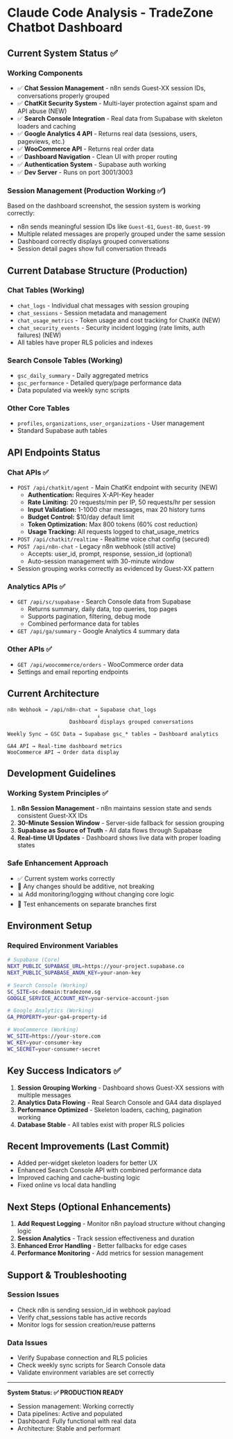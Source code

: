 # Claude Code Analysis - TradeZone Chatbot Dashboard

## Current System Status ✅

### Working Components
- ✅ **Chat Session Management** - n8n sends Guest-XX session IDs, conversations properly grouped
- ✅ **ChatKit Security System** - Multi-layer protection against spam and API abuse (NEW)
- ✅ **Search Console Integration** - Real data from Supabase with skeleton loaders and caching
- ✅ **Google Analytics 4 API** - Returns real data (sessions, users, pageviews, etc.)
- ✅ **WooCommerce API** - Returns real order data
- ✅ **Dashboard Navigation** - Clean UI with proper routing
- ✅ **Authentication System** - Supabase auth working
- ✅ **Dev Server** - Runs on port 3001/3003

### Session Management (Production Working ✅)
Based on the dashboard screenshot, the session system is working correctly:
- n8n sends meaningful session IDs like `Guest-61`, `Guest-80`, `Guest-99`
- Multiple related messages are properly grouped under the same session
- Dashboard correctly displays grouped conversations
- Session detail pages show full conversation threads

## Current Database Structure (Production)

### Chat Tables (Working)
- `chat_logs` - Individual chat messages with session grouping
- `chat_sessions` - Session metadata and management
- `chat_usage_metrics` - Token usage and cost tracking for ChatKit (NEW)
- `chat_security_events` - Security incident logging (rate limits, auth failures) (NEW)
- All tables have proper RLS policies and indexes

### Search Console Tables (Working)  
- `gsc_daily_summary` - Daily aggregated metrics
- `gsc_performance` - Detailed query/page performance data
- Data populated via weekly sync scripts

### Other Core Tables
- `profiles`, `organizations`, `user_organizations` - User management
- Standard Supabase auth tables

## API Endpoints Status

### Chat APIs ✅
- `POST /api/chatkit/agent` - Main ChatKit endpoint with security (NEW)
  - **Authentication:** Requires X-API-Key header
  - **Rate Limiting:** 20 requests/min per IP, 50 requests/hr per session
  - **Input Validation:** 1-1000 char messages, max 20 history turns
  - **Budget Control:** $10/day default limit
  - **Token Optimization:** Max 800 tokens (60% cost reduction)
  - **Usage Tracking:** All requests logged to chat_usage_metrics
- `POST /api/chatkit/realtime` - Realtime voice chat config (secured)
- `POST /api/n8n-chat` - Legacy n8n webhook (still active)
  - Accepts: user_id, prompt, response, session_id (optional)
  - Auto-session management with 30-minute window
- Session grouping works correctly as evidenced by Guest-XX pattern

### Analytics APIs ✅  
- `GET /api/sc/supabase` - Search Console data from Supabase
  - Returns summary, daily data, top queries, top pages
  - Supports pagination, filtering, debug mode
  - Combined performance data for tables
- `GET /api/ga/summary` - Google Analytics 4 summary data

### Other APIs ✅
- `GET /api/woocommerce/orders` - WooCommerce order data
- Settings and email reporting endpoints

## Current Architecture

```
n8n Webhook → /api/n8n-chat → Supabase chat_logs
                             ↓
                    Dashboard displays grouped conversations

Weekly Sync → GSC Data → Supabase gsc_* tables → Dashboard analytics

GA4 API → Real-time dashboard metrics
WooCommerce API → Order data display
```

## Development Guidelines

### Working System Principles ✅
1. **n8n Session Management** - n8n maintains session state and sends consistent Guest-XX IDs
2. **30-Minute Session Window** - Server-side fallback for session grouping
3. **Supabase as Source of Truth** - All data flows through Supabase
4. **Real-time UI Updates** - Dashboard shows live data with proper loading states

### Safe Enhancement Approach
- ✅ Current system works correctly
- 🔧 Any changes should be additive, not breaking
- 📊 Add monitoring/logging without changing core logic
- 🧪 Test enhancements on separate branches first

## Environment Setup

### Required Environment Variables
```bash
# Supabase (Core)
NEXT_PUBLIC_SUPABASE_URL=https://your-project.supabase.co
NEXT_PUBLIC_SUPABASE_ANON_KEY=your-anon-key

# Search Console (Working)
SC_SITE=sc-domain:tradezone.sg
GOOGLE_SERVICE_ACCOUNT_KEY=your-service-account-json

# Google Analytics (Working)
GA_PROPERTY=your-ga4-property-id

# WooCommerce (Working) 
WC_SITE=https://your-store.com
WC_KEY=your-consumer-key
WC_SECRET=your-consumer-secret
```

## Key Success Indicators ✅

1. **Session Grouping Working** - Dashboard shows Guest-XX sessions with multiple messages
2. **Analytics Data Flowing** - Real Search Console and GA4 data displayed
3. **Performance Optimized** - Skeleton loaders, caching, pagination working
4. **Database Stable** - All tables exist with proper RLS policies

## Recent Improvements (Last Commit)
- Added per-widget skeleton loaders for better UX
- Enhanced Search Console API with combined performance data
- Improved caching and cache-busting logic
- Fixed online vs local data handling

## Next Steps (Optional Enhancements)
1. **Add Request Logging** - Monitor n8n payload structure without changing logic
2. **Session Analytics** - Track session effectiveness and duration
3. **Enhanced Error Handling** - Better fallbacks for edge cases
4. **Performance Monitoring** - Add metrics for session management

## Support & Troubleshooting

### Session Issues
- Check n8n is sending session_id in webhook payload
- Verify chat_sessions table has active records
- Monitor logs for session creation/reuse patterns

### Data Issues
- Verify Supabase connection and RLS policies
- Check weekly sync scripts for Search Console data
- Validate environment variables are set correctly

---

**System Status: ✅ PRODUCTION READY**
- Session management: Working correctly
- Data pipelines: Active and populated
- Dashboard: Fully functional with real data
- Architecture: Stable and performant
